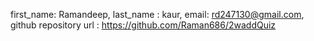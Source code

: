 first_name: Ramandeep,
last_name : kaur,
email: rd247130@gmail.com,
github repository url : https://github.com/Raman686/2waddQuiz